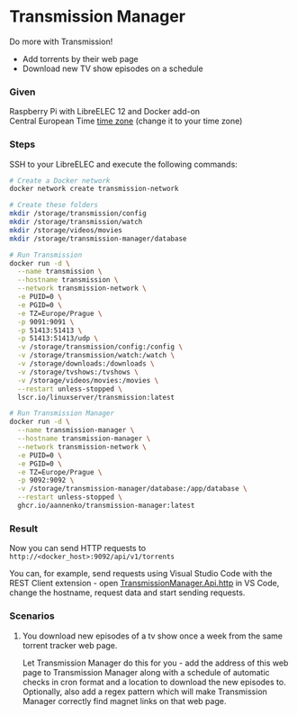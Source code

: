 # Transmission Manager
Do more with Transmission!<br>
- Add torrents by their web page
- Download new TV show episodes on a schedule

### Given
Raspberry Pi with LibreELEC 12 and Docker add-on<br>
Central European Time [time zone](https://en.wikipedia.org/wiki/List_of_tz_database_time_zones) (change it to your time zone)

### Steps
SSH to your LibreELEC and execute the following commands:

```bash
# Create a Docker network
docker network create transmission-network

# Create these folders
mkdir /storage/transmission/config
mkdir /storage/transmission/watch
mkdir /storage/videos/movies
mkdir /storage/transmission-manager/database

# Run Transmission
docker run -d \
  --name transmission \
  --hostname transmission \
  --network transmission-network \
  -e PUID=0 \
  -e PGID=0 \
  -e TZ=Europe/Prague \
  -p 9091:9091 \
  -p 51413:51413 \
  -p 51413:51413/udp \
  -v /storage/transmission/config:/config \
  -v /storage/transmission/watch:/watch \
  -v /storage/downloads:/downloads \
  -v /storage/tvshows:/tvshows \
  -v /storage/videos/movies:/movies \
  --restart unless-stopped \
  lscr.io/linuxserver/transmission:latest

# Run Transmission Manager
docker run -d \
  --name transmission-manager \
  --hostname transmission-manager \
  --network transmission-network \
  -e PUID=0 \
  -e PGID=0 \
  -e TZ=Europe/Prague \
  -p 9092:9092 \
  -v /storage/transmission-manager/database:/app/database \
  --restart unless-stopped \
  ghcr.io/aannenko/transmission-manager:latest
```

### Result
Now you can send HTTP requests to `http://<docker_host>:9092/api/v1/torrents`

You can, for example, send requests using Visual Studio Code with the REST Client extension - open [TransmissionManager.Api.http](src/TransmissionManager.Api/TransmissionManager.Api.http) in VS Code, change the hostname, request data and start sending requests.

### Scenarios
1. You download new episodes of a tv show once a week from the same torrent tracker web page.

   Let Transmission Manager do this for you - add the address of this web page to Transmission Manager along with a schedule of automatic checks in cron format and a location to download the new episodes to. Optionally, also add a regex pattern which will make Transmission Manager correctly find magnet links on that web page.
